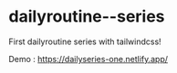 # dailyroutine--series
First dailyroutine series with tailwindcss!


Demo : https://dailyseries-one.netlify.app/
